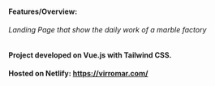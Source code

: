 #### Features/Overview:
###### Landing Page that show the daily work of a marble factory

#### Project developed on Vue.js with Tailwind CSS.

#### Hosted on Netlify: https://virromar.com/
